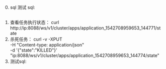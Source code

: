 0. sql
测试 sql:
```sql

```
1. 查看任务执行状态：
curl http://ip:8088/ws/v1/cluster/apps/application_1542708959653_144771/state
2. 杀死任务：
curl -v -XPUT \
-H "Content-type: application/json" \
-d '{"state":"KILLED"}' \
"ip:8088/ws/v1/cluster/apps/application_1542708959653_144774/state"
3. 测试sql:
